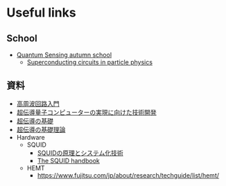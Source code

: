 # Useful links

## School

- [Quantum Sensing autumn school](https://indico.cern.ch/event/1421466/)
  - [Superconducting circuits in particle physics](https://indico.cern.ch/event/1421466/contributions/6012512/attachments/2963736/5213488/CERN_school_lecture.pdf)

## 資料


- [高周波回路入門](https://kobaweb.ei.st.gunma-u.ac.jp/lecture/2019-2-5matsuura.pdf)
- [超伝導量子コンピューターの実現に向けた技術開発](https://www.jstage.jst.go.jp/article/oubutsu/78/1/78_3/_pdf/-char/ja)
- [超伝導の基礎](http://accwww2.kek.jp/oho/textbook/from2022/2022/text/2_Arimoto.pdf)
- [超伝導の基礎理論](https://www.jstage.jst.go.jp/article/oubutsu1932/71/11/71_11_1403/_pdf)
- Hardware
  - SQUID
    - [SQUIDの原理とシステム化技術](https://www.jstage.jst.go.jp/article/oubutsu1932/71/12/71_12_1534/_pdf)
    - [The SQUID handbook](https://web.pa.msu.edu/people/edmunds/SQUID_Controller/References/sq_hb.pdf)
  - HEMT
    - https://www.fujitsu.com/jp/about/research/techguide/list/hemt/
